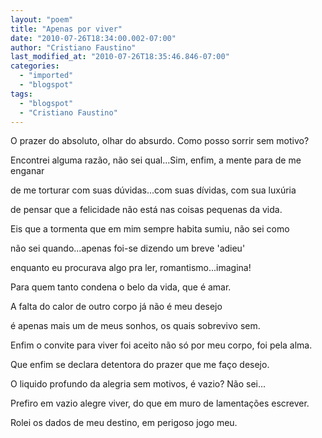 ```yaml
---
layout: "poem"
title: "Apenas por viver"
date: "2010-07-26T18:34:00.002-07:00"
author: "Cristiano Faustino"
last_modified_at: "2010-07-26T18:35:46.846-07:00"
categories:
  - "imported"
  - "blogspot"
tags:
  - "blogspot"
  - "Cristiano Faustino"
---
```


O prazer do absoluto, olhar do absurdo. Como posso sorrir sem motivo?

Encontrei alguma razão, não sei qual...Sim, enfim, a mente para de me enganar

de me torturar com suas dúvidas...com suas dívidas, com sua luxúria

de pensar que a felicidade não está nas coisas pequenas da vida.

Eis que a tormenta que em mim sempre habita sumiu, não sei como

não sei quando...apenas foi-se dizendo um breve 'adieu'

enquanto eu procurava algo pra ler, romantismo...imagina!

Para quem tanto condena o belo da vida, que é amar.

A falta do calor de outro corpo já não é meu desejo

é apenas mais um de meus sonhos, os quais sobrevivo sem.

Enfim o convite para viver foi aceito não só por meu corpo, foi pela alma.

Que enfim se declara detentora do prazer que me faço desejo.

O liquido profundo da alegria sem motivos, é vazio? Não sei...

Prefiro em vazio alegre viver, do que em muro de lamentações escrever.

Rolei os dados de meu destino, em perigoso jogo meu.